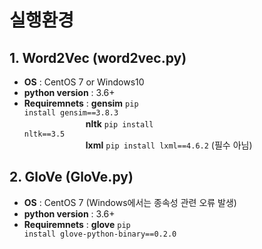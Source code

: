 # 실행환경 
## 1. Word2Vec (word2vec.py)
- **OS** : CentOS 7 or Windows10
- **python version** : 3.6+     
- **Requiremnets** : **gensim** <code>pip install gensim==3.8.3</code>     
　　　　　　　**nltk** <code>pip install nltk==3.5</code>    
　　　　　　　**lxml** <code>pip install lxml==4.6.2</code> (필수 아님)    
## 2. GloVe (GloVe.py)
- **OS** : CentOS 7 (Windows에서는 종속성 관련 오류 발생)
- **python version** : 3.6+     
- **Requiremnets** : **glove** <code>pip install glove-python-binary==0.2.0</code>   
